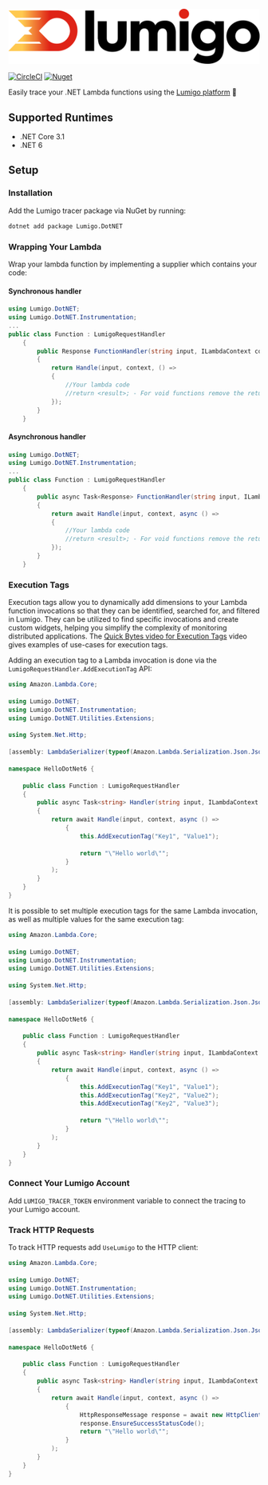 ![Lumigo.io](lumigo-logo.png)

[![CircleCI](https://circleci.com/gh/lumigo-io/lumigo-dotnet-tracer/tree/master.svg?style=svg&circle-token=ecd1acbb299c9ba28a7e0f6011fbfd1919079e36)](https://circleci.com/gh/lumigo-io/lumigo-dotnet-tracer/tree/master)
[![Nuget](https://img.shields.io/nuget/v/Lumigo.DotNET.svg)](https://www.nuget.org/packages/Lumigo.DotNET)

Easily trace your .NET Lambda functions using the [Lumigo platform](https://platform.lumigo.io/) 🚀

## Supported Runtimes
* .NET Core 3.1
* .NET 6

## Setup

### Installation

Add the Lumigo tracer package via NuGet by running:

```bash
dotnet add package Lumigo.DotNET
```

### Wrapping Your Lambda

Wrap your lambda function by implementing a supplier which contains your code:

#### Synchronous handler

```csharp
using Lumigo.DotNET;
using Lumigo.DotNET.Instrumentation;
...
public class Function : LumigoRequestHandler
    {
        public Response FunctionHandler(string input, ILambdaContext context)
        {
            return Handle(input, context, () =>
            {
                //Your lambda code
                //return <result>; - For void functions remove the return statements
            });
        }
    }
```

#### Asynchronous handler

```csharp
using Lumigo.DotNET;
using Lumigo.DotNET.Instrumentation;
...
public class Function : LumigoRequestHandler
    {
        public async Task<Response> FunctionHandler(string input, ILambdaContext context)
        {
            return await Handle(input, context, async () =>
            {
                //Your lambda code
                //return <result>; - For void functions remove the return statements
            });
        }
    }
```

### Execution Tags

Execution tags allow you to dynamically add dimensions to your Lambda function invocations so that they can be identified, searched for, and filtered in Lumigo. 
They can be utilized to find specific invocations and create custom widgets, helping you simplify the complexity of monitoring distributed applications.
The [Quick Bytes video for Execution Tags](https://docs.lumigo.io/docs/execution-tags#lumigo-quick-bytes---execution-tags) video gives examples of use-cases for execution tags.

Adding an execution tag to a Lambda invocation is done via the `LumigoRequestHandler.AddExecutionTag` API:

```csharp
using Amazon.Lambda.Core;

using Lumigo.DotNET;
using Lumigo.DotNET.Instrumentation;
using Lumigo.DotNET.Utilities.Extensions;

using System.Net.Http;

[assembly: LambdaSerializer(typeof(Amazon.Lambda.Serialization.Json.JsonSerializer))]

namespace HelloDotNet6 {

    public class Function : LumigoRequestHandler
    {
        public async Task<string> Handler(string input, ILambdaContext context)
        {
            return await Handle(input, context, async () =>
                {
                    this.AddExecutionTag("Key1", "Value1");

                    return "\"Hello world\"";
                }
            );
        }
    }
}
```

It is possible to set multiple execution tags for the same Lambda invocation, as well as multiple values for the same execution tag:

```csharp
using Amazon.Lambda.Core;

using Lumigo.DotNET;
using Lumigo.DotNET.Instrumentation;
using Lumigo.DotNET.Utilities.Extensions;

using System.Net.Http;

[assembly: LambdaSerializer(typeof(Amazon.Lambda.Serialization.Json.JsonSerializer))]

namespace HelloDotNet6 {

    public class Function : LumigoRequestHandler
    {
        public async Task<string> Handler(string input, ILambdaContext context)
        {
            return await Handle(input, context, async () =>
                {
                    this.AddExecutionTag("Key1", "Value1");
                    this.AddExecutionTag("Key2", "Value2");
                    this.AddExecutionTag("Key2", "Value3");

                    return "\"Hello world\"";
                }
            );
        }
    }
}
```

### Connect Your Lumigo Account

Add `LUMIGO_TRACER_TOKEN` environment variable to connect the tracing to your Lumigo account.

### Track HTTP Requests
To track HTTP requests add `UseLumigo` to the HTTP client:

```csharp
using Amazon.Lambda.Core;

using Lumigo.DotNET;
using Lumigo.DotNET.Instrumentation;
using Lumigo.DotNET.Utilities.Extensions;

using System.Net.Http;

[assembly: LambdaSerializer(typeof(Amazon.Lambda.Serialization.Json.JsonSerializer))]

namespace HelloDotNet6 {

    public class Function : LumigoRequestHandler
    {
        public async Task<string> Handler(string input, ILambdaContext context)
        {
            return await Handle(input, context, async () =>
                {
                    HttpResponseMessage response = await new HttpClient().UseLumigo().GetAsync("https://httpbin.org/status/200");
                    response.EnsureSuccessStatusCode();
                    return "\"Hello world\"";
                }
            );
        }
    }
}
```
